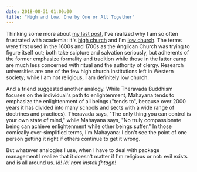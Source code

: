 ```yaml
---
date: 2018-08-31 01:00:00
title: "High and Low, One by One or All Together"
---
```


Thinking some more about [my last post]({{site.github.url}}/2018/08/28/two-abstracts.html),
I've realized why I am so often frustrated with academia:
it's [high church](https://en.wikipedia.org/wiki/High_church)
and I'm [low church](https://en.wikipedia.org/wiki/Low_church).
The terms were first used in the 1600s and 1700s as the Anglican Church was trying to figure itself out;
both take scipture and salvation seriously,
but adherents of the former emphasize formality and tradition
while those in the latter camp are much less concerned with ritual and the authority of clergy.
Research universities are one of the few high church institutions left in Western society;
while I am not religious,
I am definitely low church.

And a friend suggested another analogy.
While Theravada Buddhism focuses on the individual's path to enlightenment,
Mahayana tends to emphasize the enlightenment of all beings
("tends to",
because over 2000 years it has divided into many schools and sects
with a wide range of doctrines and practices).
Theravada says, "The only thing you can control is your own state of mind,"
while Mahayana says, "No truly compassionate being can achieve enlightenment while other beings suffer."
In those comically over-simplified terms, I'm Mahayana:
I don't see the point of one person getting it right if others continue to get it wrong.

But whatever analogies I use,
when I have to deal with package management
I realize that it doesn't matter if I'm religious or not:
evil exists and is all around us.
*Iä! Iä! npm install fhtagn!*
